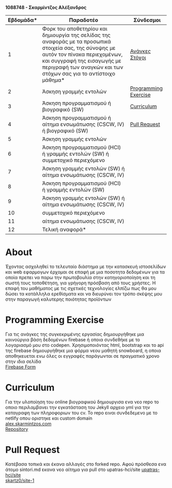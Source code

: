 
**1088748 - Σκαρμίντζος Αλέξανδρος**

| Εβδομάδα* | Παραδοτέο | Σύνδεσμοι
| --- | --- | --- |
| 1 | Φορκ του αποθετηρίου και δημιουργία της σελίδας της αναφοράς με τα προσωπικά στοιχεία σας, της σύνοψης με αυτόν τον πίνακα περιεχομένων, και συγγραφή της εισαγωγής με περιγραφή των αναγκών και των στόχων σας για το αντίστοιχο μάθημα* | [Ανάγκες Στόχοι](#about)
| 2 | Άσκηση γραμμής εντολών | [Programming Exercise](#programming-exercise)
| 3 | Άσκηση προγραμματισμού ή βιογραφικό (SW) | [Curriculum](#curriculum)
| 4 | Άσκηση προγραμματισμού ή αίτημα ενσωμάτωσης (CSCW, IV) ή βιογραφικό (SW) | [Pull Request]((#programming-exercise))
| 5 | Άσκηση γραμμής εντολών | 
| 6 | Άσκηση προγραμματισμού (HCI) ή γραμμής εντολών (SW) ή συμμετοχικό περιεχόμενο |
| 7 | Άσκηση γραμμής εντολών (SW) ή αίτημα ενσωμάτωσης (CSCW, IV) |
| 8 | Άσκηση προγραμματισμού (HCI) ή γραμμής εντολών (SW) |
| 9 | Άσκηση γραμμής εντολών (SW) ή αίτημα ενσωμάτωσης (CSCW, IV) |
| 10 | συμμετοχικό περιεχόμενο |
| 11 | αίτημα ενσωμάτωσης (CSCW, IV) |
| 12 | Τελική αναφορά* |

  
  

# About
Έχοντας ασχοληθεί το τελευταίο διάστημα με την κατασκευή ιστοσελίδων και web εφαρμογων έρχομαι σε επαφή με μια ποσοτητα δεδομένων για τα οποία πρεπει να παρω την πρωτοβουλία στην κατηγοριοποίηση και τη σωστή τους τοποθέτηση, για γρήγορη πρόσβαση από τους χρήστες. Η επαφή του μαθήματος με τις σχετικές τεχνολογίες ελπίζω πως θα μου δώσει τα κατάλληλα ερεθίσματα και να διευρύνει τον τρόπο σκέψης μου στην παραγωγή καλυτερης ποιότητας προϊόντων 

# Programming Exercise
Για τις ανάγκες της συγκεκριμένης εργασίας δημιουργήθηκε μια καινούργια βάση δεδομένων firebase ή οποια συνδεθήκε με το λογαριασμό μου στο codepen. Χρησιμοποιόντας html, bootstrap και το api της firebase δημιουργήθηκε μια φόρμα νεου μαθητή snowboard, η οποια αποθηκευεται ενω όλες οι εγγραφές παράγωνται σε πραγματικό χρονο στην ιδια σελίδα  
[Firebase Form](https://codepen.io/skartzos/pen/ExyvagK?editors=1010)

# Curriculum
Για την υλοποίηση του online βιογραφικού δημιουργισα ενα νεο repo το οποιο περιλαμβανει την εγκατάσταση του Jekyll αρχειο yml για την καταγραφη των πληροφοριων του cv. Το repo ειναι συνδεδεμενο με το netlify οπου οριστηκε και custom domain  
[alex.skarmintzos.com](https://alex.skarmintzos.com)  
[Repository](https://github.com/skartz0/curriculum/tree/master)  

# Pull Request 
Κατέβασα τοπικά και έκανα αλλαγές στο forked repo. Αφού πρόσθεσα ενα άτομο sintori.md εκανα νεο αίτημα για pull στο upatras-hci/site
[upatras-hci/site](https://github.com/upatras-hci/site)  
[skartz0/site-1](https://github.com/skartz0/site-1)  
